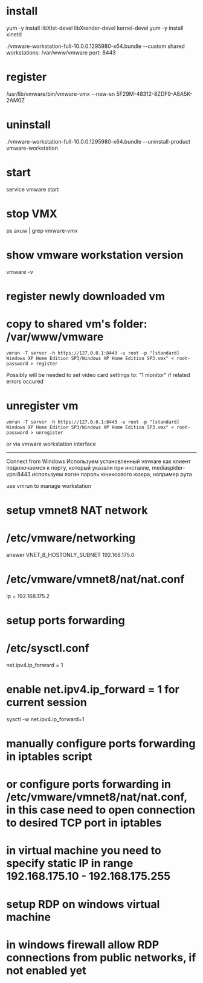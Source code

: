 # install

yum -y install libXtst-devel libXrender-devel kernel-devel
yum -y install xinetd

./vmware-workstation-full-10.0.0.1295980-x64.bundle --custom
shared workstations: /var/www/vmware
port: 8443

# register

/usr/lib/vmware/bin/vmware-vmx --new-sn 5F29M-48312-8ZDF9-A8A5K-2AM0Z

# uninstall

./vmware-workstation-full-10.0.0.1295980-x64.bundle --uninstall-product vmware-workstation

# start

service vmware start

# stop VMX

ps axuw | grep vmware-vmx

# show vmware workstation version

vmware -v

# register newly downloaded vm

# copy to shared vm's folder: /var/www/vmware

```shell
vmrun -T server -h https://127.0.0.1:8443 -u root -p "[standard] Windows XP Home Edition SP3/Windows XP Home Edition SP3.vmx" < root-password > register
```

Possibly will be needed to set video card settings to: "1 monitor" if related errors occured

# unregister vm

```shell
vmrun -T server -h https://127.0.0.1:8443 -u root -p "[standard] Windows XP Home Edition SP3/Windows XP Home Edition SP3.vmx" < root-password > unregister
```

or via vmware workstation interface

---

Connect from Windows
Используем установленный vmware как клиент
подключаемся к порту, который указали при инсталле, mediaspider-vpn:8443
используем логин пароль юниксового юзера, например рута

use vmrun to manage workstation

# setup vmnet8 NAT network

# /etc/vmware/networking

answer VNET_8_HOSTONLY_SUBNET 192.168.175.0

# /etc/vmware/vmnet8/nat/nat.conf

ip = 192.168.175.2

# setup ports forwarding

# /etc/sysctl.conf

net.ipv4.ip_forward = 1

# enable net.ipv4.ip_forward = 1 for current session

sysctl -w net.ipv4.ip_forward=1

# manually configure ports forwarding in iptables script

# or configure ports forwarding in /etc/vmware/vmnet8/nat/nat.conf, in this case need to open connection to desired TCP port in iptables

# in virtual machine you need to specify static IP in range 192.168.175.10 - 192.168.175.255

# setup RDP on windows virtual machine

# in windows firewall allow RDP connections from public networks, if not enabled yet

